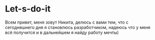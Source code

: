 # Let-s-do-it
Всем привет, меня зовут Никита, делюсь с вами тем, что с сегодняшнего дня я становлюсь разработчиком, надеюсь что у меня всё получится и в дальнейшем я найду работу мечты) 
